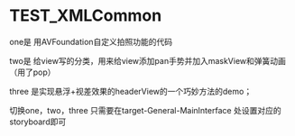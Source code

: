 # TEST_XMLCommon

one是 用AVFoundation自定义拍照功能的代码

two是 给view写的分类，用来给view添加pan手势并加入maskView和弹簧动画（用了pop）   

three 是实现悬浮+视差效果的headerView的一个巧妙方法的demo；

切换one，two，three 只需要在target-General-MainInterface 处设置对应的storyboard即可

